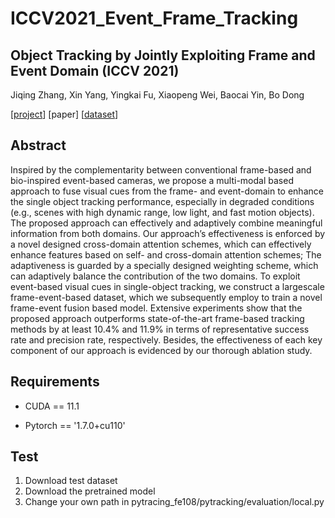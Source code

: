 # ICCV2021_Event_Frame_Tracking

## Object Tracking by Jointly Exploiting Frame and Event Domain (ICCV 2021)

Jiqing Zhang, Xin Yang, Yingkai Fu, Xiaopeng Wei, Baocai Yin, Bo Dong

[[project](https://zhangjiqing.com/publication/object-tracking-by-jointly-exploiting-frame-and-event-domain-iccv-2021/)] [paper] [[dataset](https://zhangjiqing.com/dataset/)]

## Abstract

Inspired by the complementarity between conventional frame-based and bio-inspired event-based cameras, we propose a multi-modal based approach to fuse visual cues from the frame- and event-domain to enhance the single object tracking performance, especially in degraded conditions (e.g., scenes with high dynamic range, low light, and fast motion objects). The proposed approach can effectively and adaptively combine meaningful information from both domains. Our approach’s effectiveness is enforced by a novel designed cross-domain attention schemes, which can effectively enhance features based on self- and cross-domain attention schemes; The adaptiveness is guarded by a specially designed weighting scheme, which can adaptively balance the contribution of the two domains. To exploit event-based visual cues in single-object tracking, we construct a largescale frame-event-based dataset, which we subsequently employ to train a novel frame-event fusion based model. Extensive experiments show that the proposed approach outperforms state-of-the-art frame-based tracking methods by at least 10.4% and 11.9% in terms of representative success rate and precision rate, respectively. Besides, the effectiveness of each key component of our approach is evidenced by our thorough ablation study.

## Requirements

* CUDA == 11.1

* Pytorch == '1.7.0+cu110'

## Test
1. Download test dataset
2. Download the pretrained model
3. Change your own path in pytracing_fe108/pytracking/evaluation/local.py

